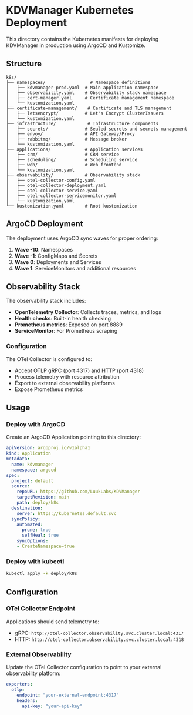 # KDVManager Kubernetes Deployment

This directory contains the Kubernetes manifests for deploying KDVManager in production using ArgoCD and Kustomize.

## Structure

```
k8s/
├── namespaces/                 # Namespace definitions
│   ├── kdvmanager-prod.yaml  # Main application namespace
│   ├── observability.yaml    # Observability stack namespace
│   ├── cert-manager.yaml     # Certificate management namespace
│   └── kustomization.yaml
├── certificate-management/    # Certificate and TLS management
│   ├── letsencrypt/          # Let's Encrypt ClusterIssuers
│   └── kustomization.yaml
├── infrastructure/            # Infrastructure components
│   ├── secrets/              # Sealed secrets and secrets management
│   ├── envoy/                # API Gateway/Proxy
│   ├── rabbitmq/             # Message broker
│   └── kustomization.yaml
├── applications/             # Application services
│   ├── crm/                  # CRM service
│   ├── scheduling/           # Scheduling service
│   ├── web/                  # Web frontend
│   └── kustomization.yaml
├── observability/            # Observability stack
│   ├── otel-collector-config.yaml
│   ├── otel-collector-deployment.yaml
│   ├── otel-collector-service.yaml
│   ├── otel-collector-servicemonitor.yaml
│   └── kustomization.yaml
└── kustomization.yaml        # Root kustomization
```

## ArgoCD Deployment

The deployment uses ArgoCD sync waves for proper ordering:

1. **Wave -10**: Namespaces
2. **Wave -1**: ConfigMaps and Secrets
3. **Wave 0**: Deployments and Services
4. **Wave 1**: ServiceMonitors and additional resources

## Observability Stack

The observability stack includes:

- **OpenTelemetry Collector**: Collects traces, metrics, and logs
- **Health checks**: Built-in health checking
- **Prometheus metrics**: Exposed on port 8889
- **ServiceMonitor**: For Prometheus scraping

### Configuration

The OTel Collector is configured to:
- Accept OTLP gRPC (port 4317) and HTTP (port 4318)
- Process telemetry with resource attribution
- Export to external observability platforms
- Expose Prometheus metrics

## Usage

### Deploy with ArgoCD

Create an ArgoCD Application pointing to this directory:

```yaml
apiVersion: argoproj.io/v1alpha1
kind: Application
metadata:
  name: kdvmanager
  namespace: argocd
spec:
  project: default
  source:
    repoURL: https://github.com/LuukLabs/KDVManager
    targetRevision: main
    path: deploy/k8s
  destination:
    server: https://kubernetes.default.svc
  syncPolicy:
    automated:
      prune: true
      selfHeal: true
    syncOptions:
    - CreateNamespace=true
```

### Deploy with kubectl

```bash
kubectl apply -k deploy/k8s
```

## Configuration

### OTel Collector Endpoint

Applications should send telemetry to:
- gRPC: `http://otel-collector.observability.svc.cluster.local:4317`
- HTTP: `http://otel-collector.observability.svc.cluster.local:4318`

### External Observability

Update the OTel Collector configuration to point to your external observability platform:

```yaml
exporters:
  otlp:
    endpoint: "your-external-endpoint:4317"
    headers:
      api-key: "your-api-key"
```
